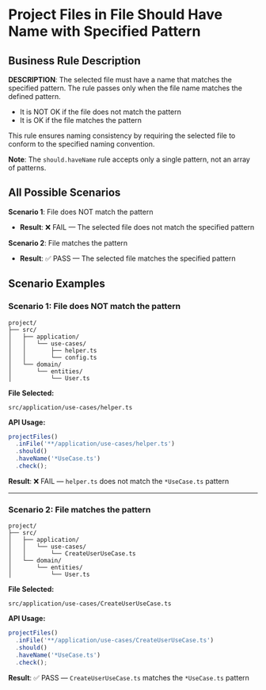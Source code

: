 # Project Files in File Should Have Name with Specified Pattern

## Business Rule Description

**DESCRIPTION**: The selected file must have a name that matches the specified pattern. The rule passes only when the file name matches the defined pattern.

- It is NOT OK if the file does not match the pattern
- It is OK if the file matches the pattern

This rule ensures naming consistency by requiring the selected file to conform to the specified naming convention.

**Note**: The `should.haveName` rule accepts only a single pattern, not an array of patterns.

## All Possible Scenarios

**Scenario 1**: File does NOT match the pattern

- **Result**: ❌ FAIL — The selected file does not match the specified pattern

**Scenario 2**: File matches the pattern

- **Result**: ✅ PASS — The selected file matches the specified pattern

## Scenario Examples

### Scenario 1: File does NOT match the pattern

```
project/
├── src/
│   ├── application/
│   │   └── use-cases/
│   │       ├── helper.ts
│   │       └── config.ts
│   └── domain/
│       └── entities/
│           └── User.ts
```

**File Selected:**

```
src/application/use-cases/helper.ts
```

**API Usage:**

```typescript
projectFiles()
  .inFile('**/application/use-cases/helper.ts')
  .should()
  .haveName('*UseCase.ts')
  .check();
```

**Result**: ❌ FAIL — `helper.ts` does not match the `*UseCase.ts` pattern

---

### Scenario 2: File matches the pattern

```
project/
├── src/
│   ├── application/
│   │   └── use-cases/
│   │       └── CreateUserUseCase.ts
│   └── domain/
│       └── entities/
│           └── User.ts
```

**File Selected:**

```
src/application/use-cases/CreateUserUseCase.ts
```

**API Usage:**

```typescript
projectFiles()
  .inFile('**/application/use-cases/CreateUserUseCase.ts')
  .should()
  .haveName('*UseCase.ts')
  .check();
```

**Result**: ✅ PASS — `CreateUserUseCase.ts` matches the `*UseCase.ts` pattern
